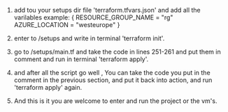 1. add tou your setups dir file 'terraform.tfvars.json' and add all the varilables example:
   {
       RESOURCE_GROUP_NAME = "rg"
       AZURE_LOCATION = "westeurope"
   } 

2. enter to /setups and write in terminal 'terraform init'.
3. go to /setups/main.tf and take the code in lines 251-261 and put them in comment and run in terminal 'terraform apply'.
4. and after all the script go well , You can take the code you put in the comment in the previous section, and put it back into action, and run 'terraform apply' again.
5. And this is it you are welcome to enter and run the project or the vm's.